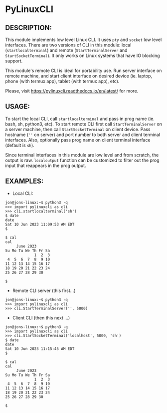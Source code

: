 # PyLinuxCLI

DESCRIPTION:
-----------

This module implements low level Linux CLI. It uses ``pty`` and ``socket`` low level interfaces. There are two versions of CLI in 
this module: local (``startlocalterminal``) and remote (``StartTerminalServer`` and ``StartSocketTerminal``). It only works on 
Linux systems that have IO blocking support. 

This module's remote CLI is ideal for portability use. Run server interface on remote machine, and start client interface on desired 
device (ie. laptop, phone (with termux app), tablet (with termux app), etc).

Please, visit https://pylinuxcli.readthedocs.io/en/latest/ for more.


USAGE:
-----

To start the local CLI, call ``startlocalterminal`` and pass in prog name (ie. bash, sh, python3, etc). To start remote CLI first call 
``StartTerminalServer`` on a server machine, then call ``StartSocketTerminal`` on client device. Pass hostname (``''`` on server) and 
port number to both server and client terminal interfaces. Also, optionally pass prog name on client terminal interface (default is 
``sh``). 

Since terminal interfaces in this module are low level and from scratch, the output is raw. ``localoutput`` function can be customized 
to filter out the prog input that reappears in the prog output.


EXAMPLES:
--------
- Local CLI:

```
jon@jons-linux:~$ python3 -q
>>> import pylinuxcli as cli
>>> cli.startlocalterminal('sh')
$ date
date
Sat 10 Jun 2023 11:09:53 AM EDT
$ 

$ cal
cal
     June 2023        
Su Mo Tu We Th Fr Sa  
             1  2  3  
 4  5  6  7  8  9 10  
11 12 13 14 15 16 17  
18 19 20 21 22 23 24  
25 26 27 28 29 30     
                      
$ 
```

- Remote CLI server (this first...)

```
jon@jons-linux:~$ python3 -q
>>> import pylinuxcli as cli
>>> cli.StartTerminalServer('', 5000)

```

- Client CLI (then this next ...)

```
jon@jons-linux:~$ python3 -q
>>> import pylinuxcli as cli
>>> cli.StartSocketTerminal('localhost', 5000, 'sh')
$ date
date
Sat 10 Jun 2023 11:15:45 AM EDT
$ 

$ cal
cal
     June 2023        
Su Mo Tu We Th Fr Sa  
             1  2  3  
 4  5  6  7  8  9 10  
11 12 13 14 15 16 17  
18 19 20 21 22 23 24  
25 26 27 28 29 30     
                      
$ 
```
